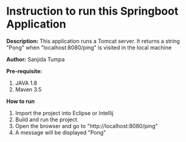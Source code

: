 Instruction to run this Springboot Application
===
<P> <b>Description:</b> This application runs a Tomcat server. It returns a string "Pong" when "localhost:8080/ping" is visited in the local machine</p>

<p><b>Author:</b> Sanjida Tumpa</p>
<p><b>Pre-requisite:</b> </p>

1. JAVA 1.8
2. Maven 3.5 </p>
<p> <b>How to run</b> </p>

1. Import the project into Eclipse or Intellij
2. Build and run the project
3. Open the browser and go to "http://localhost:8080/ping"
4. A message will be displayed "Pong"